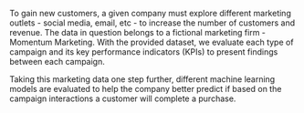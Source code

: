 To gain new customers, a given company must explore different marketing outlets - social media, email, etc - to increase the number of customers and revenue. 
The data in question belongs to a fictional marketing firm - Momentum Marketing. With the provided dataset, we evaluate each type of campaign and its 
key performance indicators (KPIs) to present findings between each campaign. 

Taking this marketing data one step further, different machine learning models are evaluated to help the company better predict 
if based on the campaign interactions a customer will complete a purchase.
